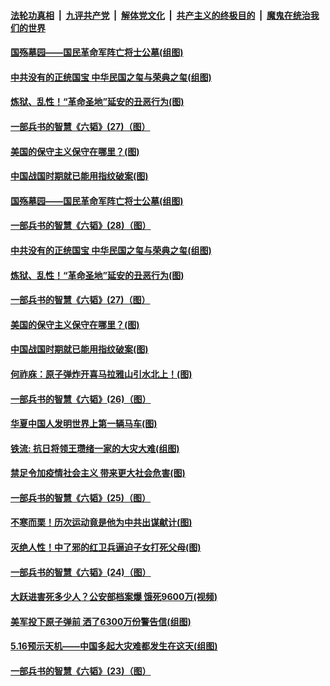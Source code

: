 

####  [法轮功真相](../../../../basic/blob/master/README.md?t=05211202) &nbsp;|&nbsp; [九评共产党](../../../../9ping.md/blob/master/README.md?t=05211202) &nbsp;|&nbsp; [解体党文化](../../../../jtdwh.md/blob/master/README.md?t=05211202)  &nbsp;|&nbsp; [共产主义的终极目的](../../../../gczydzjmd.md/blob/master/README.md?t=05211202) &nbsp;|&nbsp; [魔鬼在统治我们的世界](../../../../mgztzwmdsj.md/blob/master/README.md?t=05211202) 

#### [国殇墓园——国民革命军阵亡将士公墓(组图)](../pages/p6/933468.md?t=05211202) 

#### [中共没有的正统国宝 中华民国之玺与荣典之玺(组图)](../pages/p6/933844.md?t=05211202) 

#### [炼狱、乱性！“革命圣地”延安的丑恶行为(图)](../pages/p6/932506.md?t=05211202) 

#### [一部兵书的智慧《六韬》(27)（图）](../pages/p6/931049.md?t=05211202) 

#### [美国的保守主义保守在哪里？(图)](../pages/p6/933575.md?t=05211202) 

#### [中国战国时期就已能用指纹破案(图)](../pages/p6/933152.md?t=05211202) 

#### [国殇墓园——国民革命军阵亡将士公墓(组图)](../pages/p6/933468.md?t=05211202) 

#### [一部兵书的智慧《六韬》(28)（图）](../pages/p6/931050.md?t=05211202) 

#### [中共没有的正统国宝 中华民国之玺与荣典之玺(组图)](../pages/p6/933844.md?t=05211202) 

#### [炼狱、乱性！“革命圣地”延安的丑恶行为(图)](../pages/p6/932506.md?t=05211202) 

#### [一部兵书的智慧《六韬》(27)（图）](../pages/p6/931049.md?t=05211202) 

#### [美国的保守主义保守在哪里？(图)](../pages/p6/933575.md?t=05211202) 

#### [中国战国时期就已能用指纹破案(图)](../pages/p6/933152.md?t=05211202) 

#### [何祚庥：原子弹炸开喜马拉雅山引水北上！(图)](../pages/p6/932509.md?t=05211202) 

#### [一部兵书的智慧《六韬》(26)（图）](../pages/p6/931048.md?t=05211202) 

#### [华夏中国人发明世界上第一辆马车(图)](../pages/p6/933466.md?t=05211202) 

#### [铁流: 抗日将领王瓒绪一家的大灾大难(组图)](../pages/p6/933251.md?t=05211202) 

#### [禁足令加疫情社会主义 带来更大社会危害(图)](../pages/p6/933613.md?t=05211202) 

#### [一部兵书的智慧《六韬》(25)（图）](../pages/p6/931047.md?t=05211202) 

#### [不寒而栗！历次运动竟是他为中共出谋献计(图)](../pages/p6/932497.md?t=05211202) 

#### [灭绝人性！中了邪的红卫兵逼迫子女打死父母(图)](../pages/p6/933151.md?t=05211202) 

#### [一部兵书的智慧《六韬》(24)（图）](../pages/p6/931045.md?t=05211202) 

#### [大跃进害死多少人？公安部档案爆 饿死9600万(视频)](../pages/p6/933441.md?t=05211202) 

#### [美军投下原子弹前 洒了6300万份警告信(组图)](../pages/p6/933194.md?t=05211202) 

#### [5.16预示天机——中国多起大灾难都发生在这天(组图)](../pages/p6/932096.md?t=05211202) 

#### [一部兵书的智慧《六韬》(23)（图）](../pages/p6/931042.md?t=05211202) 

